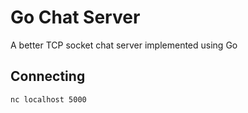 # Go Chat Server

A better TCP socket chat server implemented using Go

## Connecting
```shell
nc localhost 5000
```